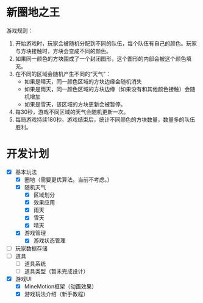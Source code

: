 # 新圈地之王

游戏规则：
1. 开始游戏时，玩家会被随机分配到不同的队伍，每个队伍有自己的颜色。玩家与方块接触时，方块会变成不同的颜色。
2. 如果同一颜色的方块围成了一个封闭图形，这个图形的内部会被这个颜色填充。
3. 在不同的区域会随机产生不同的“天气”：
    - 如果是晴天，同一颜色区域的方块边缘会随机消失
    - 如果是雨天，同一颜色区域的方块边缘（如果没有和其他颜色接触）会随机增加
    - 如果是雪天，该区域的方块更新会被暂停。
4. 每30秒，游戏不同区域的天气会随机更新一次。
5. 每局游戏持续180秒。游戏结束后，统计不同颜色的方块数量，数量多的队伍胜利。


# 开发计划

- [x] 基本玩法
    + [x] 圈地（需要更优算法。当前不考虑。）
    + [x] 随机天气
        - [x] 区域划分
        - [x] 效果应用
        - [x] 雨天
        - [x] 雪天
        - [x] 晴天
    + [x] 游戏管理
        - [x] 游戏状态管理
- [ ] 玩家数据存储
- [ ] 道具
    + [ ] 道具系统
    + [ ] 道具类型（暂未完成设计）
- [x] 游戏UI
    + [x] MineMotion框架（动画效果）
    + [x] 游戏玩法介绍（新手教程）
